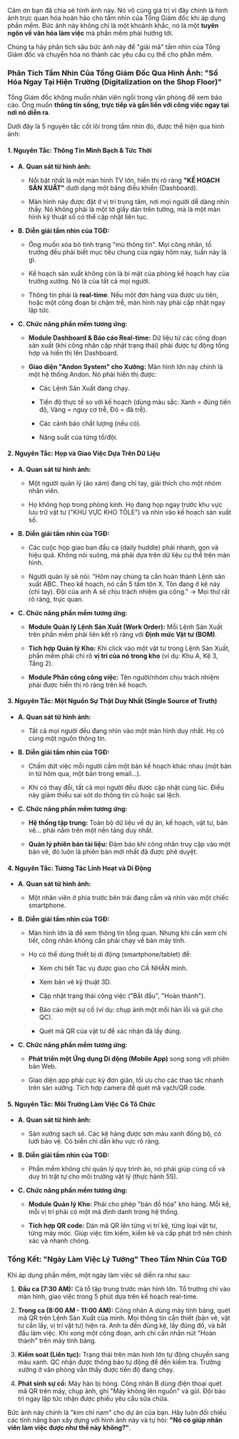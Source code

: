 Cảm ơn bạn đã chia sẻ hình ảnh này. Nó vô cùng giá trị vì đây chính là hình ảnh trực quan hóa hoàn hảo cho tầm nhìn của Tổng Giám đốc khi áp dụng phần mềm. Bức ảnh này không chỉ là một khoảnh khắc, nó là một **tuyên ngôn về văn hóa làm việc** mà phần mềm phải hướng tới.

Chúng ta hãy phân tích sâu bức ảnh này để "giải mã" tầm nhìn của Tổng Giám đốc và chuyển hóa nó thành các yêu cầu cụ thể cho phần mềm.

### **Phân Tích Tầm Nhìn Của Tổng Giám Đốc Qua Hình Ảnh: "Số Hóa Ngay Tại Hiện Trường (Digitalization on the Shop Floor)"**

Tổng Giám đốc không muốn nhân viên ngồi trong văn phòng để xem báo cáo. Ông muốn **thông tin sống, trực tiếp và gắn liền với công việc ngay tại nơi nó diễn ra**.

Dưới đây là 5 nguyên tắc cốt lõi trong tầm nhìn đó, được thể hiện qua hình ảnh:

#### **1. Nguyên Tắc: Thông Tin Minh Bạch & Tức Thời**

- **A. Quan sát từ hình ảnh:**
    
    - Nổi bật nhất là một màn hình TV lớn, hiển thị rõ ràng **"KẾ HOẠCH SẢN XUẤT"** dưới dạng một bảng điều khiển (Dashboard).
        
    - Màn hình này được đặt ở vị trí trung tâm, nơi mọi người dễ dàng nhìn thấy. Nó không phải là một tờ giấy dán trên tường, mà là một màn hình kỹ thuật số có thể cập nhật liên tục.
        
- **B. Diễn giải tầm nhìn của TGĐ:**
    
    - Ông muốn xóa bỏ tình trạng "mù thông tin". Mọi công nhân, tổ trưởng đều phải biết mục tiêu chung của ngày hôm nay, tuần này là gì.
        
    - Kế hoạch sản xuất không còn là bí mật của phòng kế hoạch hay của trưởng xưởng. Nó là của tất cả mọi người.
        
    - Thông tin phải là **real-time**. Nếu một đơn hàng vừa được ưu tiên, hoặc một công đoạn bị chậm trễ, màn hình này phải cập nhật ngay lập tức.
        
- **C. Chức năng phần mềm tương ứng:**
    
    - **Module Dashboard & Báo cáo Real-time:** Dữ liệu từ các công đoạn sản xuất (khi công nhân cập nhật trạng thái) phải được tự động tổng hợp và hiển thị lên Dashboard.
        
    - **Giao diện "Andon System" cho Xưởng:** Màn hình lớn này chính là một hệ thống Andon. Nó phải hiển thị được:
        
        - Các Lệnh Sản Xuất đang chạy.
            
        - Tiến độ thực tế so với kế hoạch (dùng màu sắc: Xanh = đúng tiến độ, Vàng = nguy cơ trễ, Đỏ = đã trễ).
            
        - Các cảnh báo chất lượng (nếu có).
            
        - Năng suất của từng tổ/đội.
            

#### **2. Nguyên Tắc: Họp và Giao Việc Dựa Trên Dữ Liệu**

- **A. Quan sát từ hình ảnh:**
    
    - Một người quản lý (áo xám) đang chỉ tay, giải thích cho một nhóm nhân viên.
        
    - Họ không họp trong phòng kính. Họ đang họp ngay trước khu vực lưu trữ vật tư ("KHU VỰC KHO TÔLE") và nhìn vào kế hoạch sản xuất số.
        
- **B. Diễn giải tầm nhìn của TGĐ:**
    
    - Các cuộc họp giao ban đầu ca (daily huddle) phải nhanh, gọn và hiệu quả. Không nói suông, mà phải dựa trên dữ liệu cụ thể trên màn hình.
        
    - Người quản lý sẽ nói: "Hôm nay chúng ta cần hoàn thành Lệnh sản xuất ABC. Theo kế hoạch, nó cần 5 tấm tôn X. Tôn đang ở kệ này (chỉ tay). Đội của anh A sẽ chịu trách nhiệm gia công." -> Mọi thứ rất rõ ràng, trực quan.
        
- **C. Chức năng phần mềm tương ứng:**
    
    - **Module Quản lý Lệnh Sản Xuất (Work Order):** Mỗi Lệnh Sản Xuất trên phần mềm phải liên kết rõ ràng với **Định mức Vật tư (BOM)**.
        
    - **Tích hợp Quản lý Kho:** Khi click vào một vật tư trong Lệnh Sản Xuất, phần mềm phải chỉ rõ **vị trí của nó trong kho** (ví dụ: Khu A, Kệ 3, Tầng 2).
        
    - **Module Phân công công việc:** Tên người/nhóm chịu trách nhiệm phải được hiển thị rõ ràng trên kế hoạch.
        

#### **3. Nguyên Tắc: Một Nguồn Sự Thật Duy Nhất (Single Source of Truth)**

- **A. Quan sát từ hình ảnh:**
    
    - Tất cả mọi người đều đang nhìn vào một màn hình duy nhất. Họ có cùng một nguồn thông tin.
        
- **B. Diễn giải tầm nhìn của TGĐ:**
    
    - Chấm dứt việc mỗi người cầm một bản kế hoạch khác nhau (một bản in từ hôm qua, một bản trong email...).
        
    - Khi có thay đổi, tất cả mọi người đều được cập nhật cùng lúc. Điều này giảm thiểu sai sót do thông tin cũ hoặc sai lệch.
        
- **C. Chức năng phần mềm tương ứng:**
    
    - **Hệ thống tập trung:** Toàn bộ dữ liệu về dự án, kế hoạch, vật tư, bản vẽ... phải nằm trên một nền tảng duy nhất.
        
    - **Quản lý phiên bản tài liệu:** Đảm bảo khi công nhân truy cập vào một bản vẽ, đó luôn là phiên bản mới nhất đã được phê duyệt.
        

#### **4. Nguyên Tắc: Tương Tác Linh Hoạt và Di Động**

- **A. Quan sát từ hình ảnh:**
    
    - Một nhân viên ở phía trước bên trái đang cầm và nhìn vào một chiếc smartphone.
        
- **B. Diễn giải tầm nhìn của TGĐ:**
    
    - Màn hình lớn là để xem thông tin tổng quan. Nhưng khi cần xem chi tiết, công nhân không cần phải chạy về bàn máy tính.
        
    - Họ có thể dùng thiết bị di động (smartphone/tablet) để:
        
        - Xem chi tiết Tác vụ được giao cho CÁ NHÂN mình.
            
        - Xem bản vẽ kỹ thuật 3D.
            
        - Cập nhật trạng thái công việc ("Bắt đầu", "Hoàn thành").
            
        - Báo cáo một sự cố (ví dụ: chụp ảnh một mối hàn lỗi và gửi cho QC).
            
        - Quét mã QR của vật tư để xác nhận đã lấy đúng.
            
- **C. Chức năng phần mềm tương ứng:**
    
    - **Phát triển một Ứng dụng Di động (Mobile App)** song song với phiên bản Web.
        
    - Giao diện app phải cực kỳ đơn giản, tối ưu cho các thao tác nhanh trên sàn xưởng. Tích hợp camera để quét mã vạch/QR code.
        

#### **5. Nguyên Tắc: Môi Trường Làm Việc Có Tổ Chức**

- **A. Quan sát từ hình ảnh:**
    
    - Sàn xưởng sạch sẽ. Các kệ hàng được sơn màu xanh đồng bộ, có lưới bảo vệ. Có biển chỉ dẫn khu vực rõ ràng.
        
- **B. Diễn giải tầm nhìn của TGĐ:**
    
    - Phần mềm không chỉ quản lý quy trình ảo, nó phải giúp củng cố và duy trì trật tự cho môi trường vật lý (thực hành 5S).
        
- **C. Chức năng phần mềm tương ứng:**
    
    - **Module Quản lý Kho:** Phải cho phép "bản đồ hóa" kho hàng. Mỗi kệ, mỗi vị trí phải có một mã định danh trong hệ thống.
        
    - **Tích hợp QR code:** Dán mã QR lên từng vị trí kệ, từng loại vật tư, từng máy móc. Giúp việc tìm kiếm, kiểm kê và cấp phát trở nên chính xác và nhanh chóng.
        

### **Tổng Kết: "Ngày Làm Việc Lý Tưởng" Theo Tầm Nhìn Của TGĐ**

Khi áp dụng phần mềm, một ngày làm việc sẽ diễn ra như sau:

1. **Đầu ca (7:30 AM):** Cả tổ tập trung trước màn hình lớn. Tổ trưởng chỉ vào màn hình, giao việc trong 5 phút dựa trên kế hoạch real-time.
    
2. **Trong ca (8:00 AM - 11:00 AM):** Công nhân A dùng máy tính bảng, quét mã QR trên Lệnh Sản Xuất của mình. Mọi thông tin cần thiết (bản vẽ, vật tư cần lấy, vị trí vật tư) hiện ra. Anh ta đến đúng kệ, lấy đúng đồ, và bắt đầu làm việc. Khi xong một công đoạn, anh chỉ cần nhấn nút "Hoàn thành" trên máy tính bảng.
    
3. **Kiểm soát (Liên tục):** Trạng thái trên màn hình lớn tự động chuyển sang màu xanh. QC nhận được thông báo tự động để đến kiểm tra. Trưởng xưởng ở văn phòng vẫn thấy được tiến độ đang chạy.
    
4. **Phát sinh sự cố:** Máy hàn bị hỏng. Công nhân B dùng điện thoại quét mã QR trên máy, chụp ảnh, ghi "Máy không lên nguồn" và gửi. Đội bảo trì ngay lập tức nhận được phiếu yêu cầu sửa chữa.
    

Bức ảnh này chính là "kim chỉ nam" cho dự án của bạn. Hãy luôn đối chiếu các tính năng bạn xây dựng với hình ảnh này và tự hỏi: **"Nó có giúp nhân viên làm việc được như thế này không?"**.